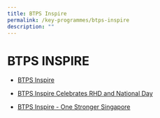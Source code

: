 ```yaml
---
title: BTPS Inspire
permalink: /key-programmes/btps-inspire
description: ""
---
```

# BTPS INSPIRE
* [BTPS Inspire](https://bukittimahpri.moe.edu.sg/qql/slot/u768/2019/BTPS%20Inspire/BTPS%20Inspire.pdf)

* [BTPS Inspire Celebrates RHD and National Day](https://sites.google.com/moe.edu.sg/btpsinspire2020/btps-inspire-2020?authuser=0)

* [ BTPS Inspire - One Stronger Singapore](https://youtu.be/mTCpIhohUvA)